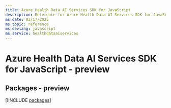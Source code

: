 ```yaml
---
title: Azure Health Data AI Services SDK for JavaScript
description: Reference for Azure Health Data AI Services SDK for JavaScript
ms.date: 03/17/2025
ms.topic: reference
ms.devlang: javascript
ms.service: healthdataaiservices
---
```

# Azure Health Data AI Services SDK for JavaScript - preview
## Packages - preview
[!INCLUDE [packages](health-data-ai-services-index.md)]